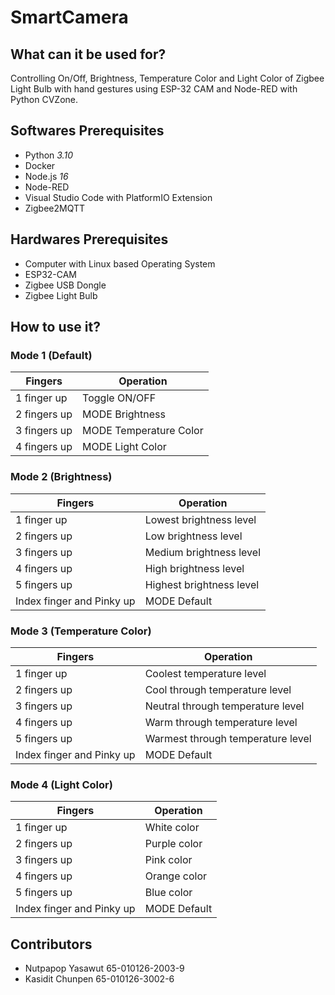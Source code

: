 # SmartCamera
## What can it be used for?
Controlling On/Off, Brightness, Temperature Color and Light Color of Zigbee Light Bulb with hand gestures using ESP-32 CAM and Node-RED with Python CVZone.

## Softwares Prerequisites
- Python *3.10*
- Docker
- Node.js *16*
- Node-RED
- Visual Studio Code with PlatformIO Extension
- Zigbee2MQTT

## Hardwares Prerequisites
- Computer with Linux based Operating System
- ESP32-CAM
- Zigbee USB Dongle
- Zigbee Light Bulb

## How to use it?
### Mode 1 (Default)
| Fingers           | Operation              |
|-------------------|------------------------|
| 1 finger up       | Toggle ON/OFF          |
| 2 fingers up      | MODE Brightness        |
| 3 fingers up      | MODE Temperature Color |
| 4 fingers up      | MODE Light Color       |
### Mode 2 (Brightness)
| Fingers                   | Operation                |
|---------------------------|--------------------------|
| 1 finger up               | Lowest brightness level  |
| 2 fingers up              | Low brightness level     |
| 3 fingers up              | Medium brightness level  |
| 4 fingers up              | High brightness level    |
| 5 fingers up              | Highest brightness level |
| Index finger and Pinky up | MODE Default             |
### Mode 3 (Temperature Color)
| Fingers                   | Operation                          |
|---------------------------|------------------------------------|
| 1 finger up               | Coolest temperature level          |
| 2 fingers up              | Cool through temperature level     |
| 3 fingers up              | Neutral through temperature level  |
| 4 fingers up              | Warm through temperature level     |
| 5 fingers up              | Warmest through temperature level  |
| Index finger and Pinky up | MODE Default                       |
### Mode 4 (Light Color)
| Fingers                   | Operation          |
|---------------------------|--------------------|
| 1 finger up               | White color        |
| 2 fingers up              | Purple color       |
| 3 fingers up              | Pink color         |
| 4 fingers up              | Orange color       |
| 5 fingers up              | Blue color         |
| Index finger and Pinky up | MODE Default       |

## Contributors
- Nutpapop Yasawut 65-010126-2003-9
- Kasidit Chunpen 65-010126-3002-6
